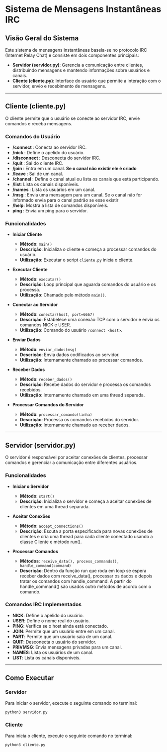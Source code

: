 # Sistema de Mensagens Instantâneas IRC

## Visão Geral do Sistema
Este sistema de mensagens instantâneas baseia-se no protocolo IRC (Internet Relay Chat) e consiste em dois componentes principais:

- **Servidor (servidor.py)**: Gerencia a comunicação entre clientes, distribuindo mensagens e mantendo informações sobre usuários e canais.
- **Cliente (cliente.py)**: Interface do usuário que permite a interação com o servidor, envio e recebimento de mensagens.

---

## Cliente (cliente.py)
O cliente permite que o usuário se conecte ao servidor IRC, envie comandos e receba mensagens.


### Comandos do Usuário
- **/connect <host>**: Conecta ao servidor IRC.
- **/nick <username>**: Define o apelido do usuário.
- **/disconnect <motivo>**: Desconecta do servidor IRC.
- **/quit <motivo>**: Sai do cliente IRC.
- **/join <canal>**: Entra em um canal. **Se o canal não existir ele é criado**
- **/leave <canal> <motivo>**: Sai de um canal.
- **/channel <canal>**: Define o canal atual ou lista os canais que está participando.
- **/list**: Lista os canais disponíveis.
- **/names <canal>**: Lista os usuários em um canal.
- **/msg <canal> <mensagem>**: Envia uma mensagem para um canal. Se o canal não for informado envia para o canal padrão se esse existir
- **/help**: Mostra a lista de comandos disponíveis.
- **ping <mensagem>**: Envia um ping para o servidor.

### Funcionalidades
- **Iniciar Cliente**
  - **Método**: `main()`
  - **Descrição**: Inicializa o cliente e começa a processar comandos do usuário.
  - **Utilização**: Executar o script `cliente.py` inicia o cliente.

- **Executar Cliente**
  - **Método**: `executar()`
  - **Descrição**: Loop principal que aguarda comandos do usuário e os processa.
  - **Utilização**: Chamado pelo método `main()`.

- **Conectar ao Servidor**
  - **Método**: `conectar(host, port=6667)`
  - **Descrição**: Estabelece uma conexão TCP com o servidor e envia os comandos NICK e USER.
  - **Utilização**: Comando do usuário `/connect <host>`.

- **Enviar Dados**
  - **Método**: `enviar_dados(msg)`
  - **Descrição**: Envia dados codificados ao servidor.
  - **Utilização**: Internamente chamado ao processar comandos.

- **Receber Dados**
  - **Método**: `receber_dados()`
  - **Descrição**: Recebe dados do servidor e processa os comandos recebidos.
  - **Utilização**: Internamente chamado em uma thread separada.

- **Processar Comandos do Servidor**
  - **Método**: `processar_comando(linha)`
  - **Descrição**: Processa os comandos recebidos do servidor.
  - **Utilização**: Internamente chamado ao receber dados.


---

## Servidor (servidor.py)
O servidor é responsável por aceitar conexões de clientes, processar comandos e gerenciar a comunicação entre diferentes usuários.


### Funcionalidades

- **Iniciar o Servidor**
  - **Método**: `start()`
  - **Descrição**: Inicializa o servidor e começa a aceitar conexões de clientes em uma thread separada.

- **Aceitar Conexões**
  - **Método**: `accept_connections()`
  - **Descrição**: Escuta a porta especificada para novas conexões de clientes e cria uma thread para cada cliente conectado usando a classe Cliente e método run().

- **Processar Comandos**
  - **Métodos**: `receive_data(), process_commands(), handle_command(command)`
  - **Descrição**: Dentro da função run que roda em loop se espera receber dados com receive_data(), processar os dados e depois tratar os comandos com handle_command. A partir do handle_command() são usados outro métodos de acordo com o comando.



### Comandos IRC Implementados
- **NICK**: Define o apelido do usuário.
- **USER**: Define o nome real do usuário.
- **PING**: Verifica se o host ainda está conectado.
- **JOIN**: Permite que um usuário entre em um canal.
- **PART**: Permite que um usuário saia de um canal.
- **QUIT**: Desconecta o usuário do servidor.
- **PRIVMSG**: Envia mensagens privadas para um canal.
- **NAMES**: Lista os usuários de um canal.
- **LIST**: Lista os canais disponíveis.

---

## Como Executar

### Servidor
Para iniciar o servidor, execute o seguinte comando no terminal:
```sh
python3 servidor.py
```


### Cliente
Para inicia o cliente, execute o seguinte comando no terminal:
```sh
python3 cliente.py
